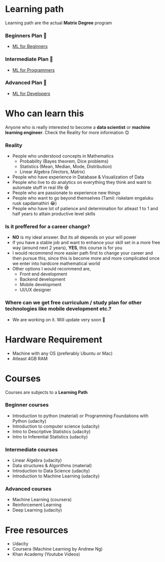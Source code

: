 
# Learning path
Learning path are the actual <b>Matrix Degree</b> program

### Beginners Plan :baby:
- [ML for Beginners](https://github.com/Param-Harrison/thematrixML/blob/master/ML-for-beginners.md)

### Intermediate Plan :boy:
- [ML for Programmers](https://github.com/Param-Harrison/thematrixML/blob/master/ML-for-programmers.md)

### Advanced Plan :man:
- [ML for Developers](https://github.com/Param-Harrison/thematrixML/blob/master/ML-for-developers.md)

# Who can learn this
Anyone who is really interested to become a <b>data scientist</b> or <b>machine learning engineer</b>. Check the Reality for more information :blush:

### Reality
- People who understood concepts in Mathematics
  - Probability (Bayes theorem, Dice problems)
  - Statistics (Mean, Median, Mode, Distribution)
  - Linear Algebra (Vectors, Matrix)
- People who have experience in Database & Visualization of Data
- People who live to do analytics on everything they think and want to automate stuff in real life :sweat_smile:
- People who are passionate to experience new things
- People who want to go beyond themselves (Tamil: riskelam engaluku rusk sapdamathiri :joy:)
- People who have lot of patience and determination for atleast 1 to 1 and half years to attain productive level skills

### Is it preffered for a career change?
- <b>NO</b> is my ideal answer. But its all depends on your will power
- If you have a stable job and want to enhance your skill set in a more free way (around next 2 years), <b>YES</b>, this course is for you
- I would recommend more easier path first to change your career and then pursue this, since this is become more and more complicated once we enter into hardcore mathematical world 
- Other options I would recommend are,
  - Front end development
  - Backend development
  - Mobile development
  - UI/UX designer

### Where can we get free curriculum / study plan for other technologies like mobile development etc.?
- We are working on it. Will update very soon :pray:

# Hardware Requirement
- Machine with any OS (preferably Ubuntu or Mac)
- Atleast 4GB RAM

# Courses
Courses are subjects to a <b>Learning Path</b>

### Beginner courses
- Introduction to python (material) or Programming Foundations with Python (udacity)
- Introduction to computer science (udacity)
- Intro to Descriptive Statistics (udacity)
- Intro to Inferential Statistics (udacity)

### Intermediate courses
- Linear Algebra (udacity)
- Data structures & Algorithms (material)
- Introduction to Data Science (udacity)
- Introduction to Machine Learning (udacity)

### Advanced courses
- Machine Learning (coursera)
- Reinforcement Learning
- Deep Learning (udacity)

# Free resources
- Udacity
- Coursera (Machine Learning by Andrew Ng)
- Khan Academy (Youtube Videos)
